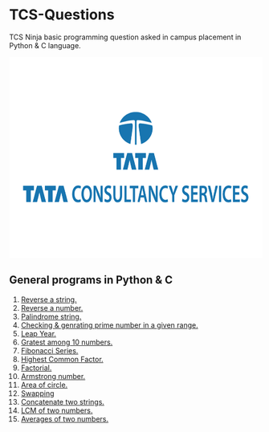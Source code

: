 # TCS-Questions
TCS Ninja basic programming question asked in campus placement in Python &amp; C language.

<p align="center">
<img height="400" width="850" src="Image/tcs.png" alt="TCS" />
</p>

## General programs in Python & C

1. <a href="https://github.com/harshitg123/TCS-Questions/tree/main/01_Reverse%20a%20string"> Reverse a string. </a>
2. <a href="https://github.com/harshitg123/TCS-Questions/tree/main/02_Reverse%20a%20number"> Reverse a number. </a>
3. <a href="https://github.com/harshitg123/TCS-Questions/tree/main/03_Plaindrome"> Palindrome string. </a>
4. <a href="https://github.com/harshitg123/TCS-Questions/tree/main/04_Prime%20Number"> Checking & genrating prime number in a given range. </a>
5. <a href="https://github.com/harshitg123/TCS-Questions/tree/main/05_Leap%20year"> Leap Year. </a>
6. <a href="https://github.com/harshitg123/TCS-Questions/tree/main/06_Greatest%20among%2010%20numbers"> Gratest among 10 numbers. </a>
7. <a href="https://github.com/harshitg123/TCS-Questions/tree/main/07_Fibonacci%20series"> Fibonacci Series. </a>
8. <a href="https://github.com/harshitg123/TCS-Questions/tree/main/08_HCF"> Highest Common Factor. </a>
9. <a href="https://github.com/harshitg123/TCS-Questions/tree/main/09_Factorial"> Factorial. </a>
10. <a href="https://github.com/harshitg123/TCS-Questions/tree/main/10_Armstrong"> Armstrong number. </a>
11. <a href="https://github.com/harshitg123/TCS-Questions/tree/main/10_Armstrong"> Area of circle. </a>
12. <a href="https://github.com/harshitg123/TCS-Questions/tree/main/12_Swap%20two%20numbers"> Swapping </a>
13. <a href="https://github.com/harshitg123/TCS-Questions/tree/main/13_Concatenate%202%20strings"> Concatenate two strings. </a>
14. <a href="https://github.com/harshitg123/TCS-Questions/tree/main/14_LCM%20of%20two%20numbers"> LCM of two numbers. </a>
15. <a href="https://github.com/harshitg123/TCS-Questions/tree/main/15_Average%20of%20Two%20Numbers"> Averages of two numbers. </a>
